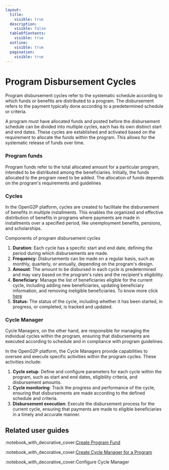 ```yaml
---
layout:
  title:
    visible: true
  description:
    visible: false
  tableOfContents:
    visible: true
  outline:
    visible: true
  pagination:
    visible: true
---
```


# Program Disbursement Cycles

Program disbursement cycles refer to the systematic schedule according to which funds or benefits  are distributed to a program. The disbursement refers to the payment typically done according to a predetermined schedule or criteria.&#x20;

A program must have allocated funds and posted before the disbursement schedule can be divided into multiple cycles, each has its own distinct start and end dates.  These cycles are established and activated based on the requirement to allocate the funds within the program. This allows for the systematic release of funds over time.

### Program funds

Program funds refer to the total allocated amount for a particular program, intended to be distributed among the beneficiaries. Initially, the funds allocated to the program need to be added. The allocation of funds depends on the program's requirements and guidelines

### Cycles

In the OpenG2P platform, cycles are created to facilitate the disbursement of benefits in multiple installments. This enables the organized and effective distribution of benefits in programs where payments are made in installments over a specified period, like unemployment benefits, pensions, and scholarships.

Components of program disbursement cycles

1. **Duration**: Each cycle has a specific start and end date, defining the period during which disbursements are made.
2. **Frequency**: Disbursements can be made on a regular basis, such as monthly, quarterly, or annually, depending on the program's design.
3. **Amount**: The amount to be disbursed in each cycle is predetermined and may vary based on the program's rules and the recipient's eligibility.
4. **Beneficiary**: Manage the list of beneficiaries eligible for the current cycle, including adding new beneficiaries, updating beneficiary information, and removing ineligible beneficiaries. To know more click [here](../functionality/beneficiary-management/)
5. **Status:** The status of the cycle, including whether it has been started, in progress, or completed, is tracked and updated.

### Cycle Manager

Cycle Managers, on the other hand, are responsible for managing the individual cycles within the program, ensuring that disbursements are executed according to schedule and in compliance with program guidelines.

In the OpenG2P platform, the Cycle Managers provide capabilities to oversee and execute specific activities within the program cycles. These activities include:

1. **Cycle setup**: Define and configure parameters for each cycle within the program, such as start and end dates, eligibility criteria, and disbursement amounts.
2. **Cycle monitoring**: Track the progress and performance of the cycle, ensuring that disbursements are made according to the defined schedule and criteria.
3. **Disbursement execution**: Execute the disbursement process for the current cycle, ensuring that payments are made to eligible beneficiaries in a timely and accurate manner.

## Related user guides

:notebook\_with\_decorative\_cover:[Create Program Fund](../functionality/program-disbursement-cycles/user-guides/create-program-fund.md)

:notebook\_with\_decorative\_cover:[Create Cycle Manager for a Program](../functionality/program-disbursement-cycles/user-guides/create-cycle-manager-for-a-program.md)

:notebook\_with\_decorative\_cover:Configure Cycle Manager
